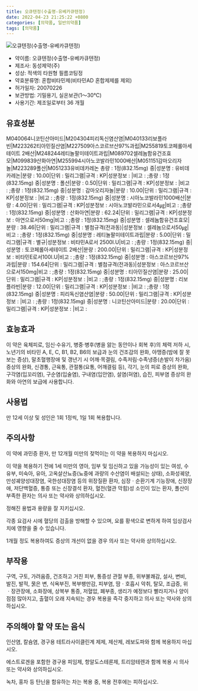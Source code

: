 ```yaml
---
title: 오큐텐정(수출명-유베카큐텐정)
date: 2022-04-23 21:25:22 +0800
categories: [의약품, 일반의약품]
tags: [의약품]
---
```

![오큐텐정(수출명-유베카큐텐정)](https://nedrug.mfds.go.kr/pbp/cmn/itemImageDownload/152369260213500089)

- 약이름: 오큐텐정(수출명-유베카큐텐정)
- 제조사: 동성제약(주)
- 성상: 적색의 타원형 필름코팅정
- 약효분류명: 혼합비타민제(비타민AD 혼합제제를 제외)
- 허가일자: 20070226
- 보관방법: 기밀용기, 실온보관(1～30℃)
- 사용기간: 제조일로부터 36 개월
## 유효성분
M040064니코틴산아미드|M204304피리독신염산염|M040133리보플라빈|M223262티아민질산염|M227509아스코르브산97%과립|M255819토코페롤아세테이트 2배산|M248244레티놀팔미테이트과립|M089702셀레늄함유건조효모|M099839산화아연|M255994시아노코발라민1000배산|M051151감마오리자놀|M223289폴산|M051233유비데카레논
총량 : 1정(832.15mg) 중|성분명 : 유비데카레논|분량 : 10.00|단위 : 밀리그램|규격 : KP|성분정보 : |비고 : ;총량 : 1정(832.15mg) 중|성분명 : 폴산|분량 : 0.50|단위 : 밀리그램|규격 : KP|성분정보 : |비고 : ;총량 : 1정(832.15mg) 중|성분명 : 감마오리자놀|분량 : 10.00|단위 : 밀리그램|규격 : KP|성분정보 : |비고 : ;총량 : 1정(832.15mg) 중|성분명 : 시아노코발라민1000배산|분량 : 4.00|단위 : 밀리그램|규격 : KP|성분정보 : 시아노코발라민으로서4㎍|비고 : ;총량 : 1정(832.15mg) 중|성분명 : 산화아연|분량 : 62.24|단위 : 밀리그램|규격 : KP|성분정보 : 아연으로서50mg|비고 : ;총량 : 1정(832.15mg) 중|성분명 : 셀레늄함유건조효모|분량 : 38.46|단위 : 밀리그램|규격 : 별첨규격(전과동)|성분정보 : 셀레늄으로서50㎍|비고 : ;총량 : 1정(832.15mg) 중|성분명 : 레티놀팔미테이트과립|분량 : 5.00|단위 : 밀리그램|규격 : 별규|성분정보 : 비타민A로서 2500I.U|비고 : ;총량 : 1정(832.15mg) 중|성분명 : 토코페롤아세테이트 2배산|분량 : 200.00|단위 : 밀리그램|규격 : KP|성분정보 : 비타민E로서100I.U|비고 : ;총량 : 1정(832.15mg) 중|성분명 : 아스코르브산97%과립|분량 : 154.64|단위 : 밀리그램|규격 : 별첨규격(전과동)|성분정보 : 아스코르브산으로서150mg|비고 : ;총량 : 1정(832.15mg) 중|성분명 : 티아민질산염|분량 : 25.00|단위 : 밀리그램|규격 : KP|성분정보 : |비고 : ;총량 : 1정(832.15mg) 중|성분명 : 리보플라빈|분량 : 12.00|단위 : 밀리그램|규격 : KP|성분정보 : |비고 : ;총량 : 1정(832.15mg) 중|성분명 : 피리독신염산염|분량 : 50.00|단위 : 밀리그램|규격 : KP|성분정보 : |비고 : ;총량 : 1정(832.15mg) 중|성분명 : 니코틴산아미드|분량 : 20.00|단위 : 밀리그램|규격 : KP|성분정보 : |비고 :
## 효능효과
이 약은 육체피로, 임신‧수유기, 병중‧병후(병을 앓는 동안이나 회복 후)의 체력 저하 시, 노년기의 비타민 A, E, C, B1, B2, B6의 보급과 눈의 건조감의 완화, 야맹증(밤에 잘 못보는 증상), 말초혈행장애 및 갱년기 시 어깨·목결림, 수족저림·수족냉증(손발이 차가움) 증상의 완화, 신경통, 근육통, 관절통(요통, 어깨결림 등), 각기, 눈의 피로 증상의 완화, 구각염(입꼬리염), 구순염(입술염), 구내염(입안염), 설염(혀염), 습진, 피부염 증상의 완화와 아연의 보급에 사용합니다.

## 사용법
만 12세 이상 및 성인은 1회 1정씩, 1일 1회 복용합니다.

## 주의사항
이 약에 과민증 환자, 만 12개월 미만의 젖먹이는 이 약을 복용하지 마십시오.

이 약을 복용하기 전에 1세 미만의 영아, 임부 및 임신하고 있을 가능성이 있는 여성, 수유부, 미숙아, 유아, 고옥살산뇨증(뇨중에 과량의 수산염이 배설되는 상태), 소화성궤양, 만성궤양성대장염, 국한성대장염 등의 위장질환 환자, 심장ㆍ순환기계 기능장애, 신장장애, 저단백혈증, 통증 또는 신장결석 환자, 혈전(혈관 막힘)성 소인이 있는 환자, 폴산이 부족한 환자는 의사 또는 약사와 상의하십시오.

정해진 용법과 용량을 잘 지키십시오.

각종 요검사 시에 혈당의 검출을 방해할 수 있으며, 요를 황색으로 변하게 하여 임상검사치에 영향을 줄 수 있습니다.

1개월 정도 복용하여도 증상의 개선이 없을 경우 의사 또는 약사와 상의하십시오.

## 부작용
구역, 구토, 가려움증, 건조하고 거친 피부, 통증성 관절 부종, 위부불쾌감, 설사, 변비, 발진, 발적, 묽은 변, 식욕부진, 복부팽만감, 피부염, 땀ㆍ호흡시 악취, 탈모, 조급증, 위ㆍ장관장애, 소화장애, 상복부 통증, 저혈압, 폐부종, 생리가 예정보다 빨라지거나 양이 점점 많아지고, 출혈이 오래 지속되는 경우 복용을 즉각 중지하고 의사 또는 약사와 상의하십시오.

## 주의해야 할 약 또는 음식
인산염, 칼슘염, 경구용 테트라사이클린계 제제, 제산제, 레보도파와 함께 복용하지 마십시오.

에스트로겐을 포함한 경구용 피임제, 항알도스테론제, 트리암테렌과 함께 복용 시 의사 또는 약사와 상의하십시오.

녹차, 홍차 등 탄닌을 함유하는 차는 복용 중, 복용 전후에는 피하십시오.

